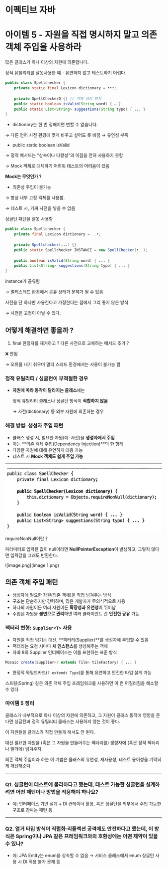 # 이펙티브 자바

# 아이템 5 - 자원을 직접 명시하지 말고 의존 객체 주입을 사용하라

많은 클래스가 하나 이상의 자원에 의존합니다.

정적 유틸리티를 잘못사용한 예 - 유연하지 않고 테스트하기 어렵다.

```java
public class Spellchecker {
	private static final Lexicon dictionary = •••;
	
	private SpellCheckerO {} // 객체 생성 방지
	public static boolean isValid(String word) { … }
	public static List<String> suggestions(String typo) { ... }
}
```

- dictionary는 한 번 정해지면 변할 수 없습니다.

→ 다른 언어 사전 환경에 맞게 바꾸고 싶어도 못 바꿈 → 유연성 부족

- public static boolean isValid

→ 정적 메서드는 “상속이나 다향성”의 이점을 전혀 사용하지 못함

→ Mock 객체로 대체하기 어려워 테스트의 어려움이 있음

**Mock는 무엇인가 ?**

- 의존성 주입이 불가능

→ 항상 내부 고정 객체를 사용함. 

→ 테스트 시, 가짜 사전을 넣을 수 없음

싱글턴 패턴을 잘못 사용함

```java
public class Spellchecker {
	private final Lexicon dictionary = ..•;
	
	private Spellchecker(...) {}
	public static Spellchecker INSTANCE = new SpellChecker(•..);
	
	public boolean isValid(String word) { ... }
	public List<String> suggestions(String typo) { ... }
}
```

instance가 공유됨

→ 멀티스레드 환경에서 공유 상태가 문제가 될 수 있음

사전을 단 하나만 사용한다고 가정한다는 점에서 그리 좋지 않은 방식

→ 사전은 고정이 아닐 수 있다.

## 어떻게 해결하면 좋을까 ?

1. final 한정자를 제거하고 ? 다른 사전으로 교체하는 메서드 추가 ?

❌ 안됨

→ 오류를 내기 쉬우며 멀티 스레드 환경에서는 사용이 불가능 함

### 정적 유틸리티 / 싱글턴이 부적절한 경우

- **자원에 따라 동작이 달라지는 클래스**에는
    
    정적 유틸리티 클래스나 싱글턴 방식이 **적합하지 않음**
    
    → 사전(dictionary) 등 외부 자원에 의존하는 경우
    

### 해결 방법: 생성자 주입 패턴

- 클래스 생성 시, 필요한 자원(예: 사전)을 **생성자에서 주입**
- 이는 **의존 객체 주입(Dependency Injection)**의 한 형태
- 다양한 자원에 대해 유연하게 대응 가능
- 테스트 시 **Mock 객체도 쉽게 주입 가능**

---

![image.png](image.png)

requireNonNull이란 ?

파라미터로 입력된 값이 null이라면 **NullPointerException**이 발생하고, 그렇지 않다면 입력값을 그래도 반환한다.

![image.png](image 1.png)

 

## 의존 객체 주입 패턴

- 생성자에 필요한 자원(의존 객체)을 직접 넘겨주는 방식
- 구조는 단순하지만 강력하며, 많은 개발자가 무의식적으로 사용
- 하나의 자원이든 여러 자원이든 **확장성과 유연성**이 뛰어남
- 주입된 자원을 **불변으로 관리**하면 여러 클라이언트 간 **안전한 공유** 가능

### 팩터리 변형: `Supplier<T>` 사용

- 자원을 직접 넘기는 대신, **팩터리(Supplier)**를 생성자에 주입할 수 있음
- 팩터리는 요청 시마다 **새 인스턴스**를 생성해주는 객체
- 자바 8의 Supplier<T> 인터페이스는 이를 표현하는 표준 방식

```java
Mosaic create(Supplier<? extends Tile> tileFactory) { ... }
```

- 한정적 와일드카드(`? extends Type`)를 통해 유연하고 안전한 타입 설계 가능

스프링(Spring) 같은 의존 객체 주입 프레임워크를 사용하면 이
런 어질러짐을 해소할 수 있다

### 아이템 5 정리

클래스가 내부적으로 하나 이상의 자원에 의존하고, 그 자원이 클래스 동작에 영향을 준다면 싱글턴과 정적 유틸리티 클래스는 사용하지 않는 것이 좋다.

이 자원들을 클래스가 직접 만들게 해서도 안 된다.

대신 필요한 자원을 (혹은 그 자원을 만들어주는 팩터리를) 생성자에 (혹은 정적 팩터리나 빌더에) 넘겨주자.

의존 객체 주입이라 하는 이 기법은 클래스의 유연성, 재사용성, 테스트 용이성을 기막히게 개선해준다.

---

### Q1. 싱글턴이 테스트에 불리하다고 했는데, 테스트 가능한 싱글턴을 설계하려면 어떤 패턴이나 방법을 적용해야 하나요?

- 예: 인터페이스 기반 설계 + DI 컨테이너 활용, 혹은 싱글턴을 외부에서 주입 가능한 구조로 감싸는 패턴 등

---

### Q2. 열거 타입 방식이 직렬화·리플렉션 공격에도 안전하다고 했는데, 이 방식은 Spring이나 JPA 같은 프레임워크와의 호환성에는 어떤 제약이 있을 수 있나?

- 예: JPA Entity는 enum을 상속할 수 없음 → 서비스 클래스에서 enum 싱글턴 사용 시 DI 적용 불가 문제 등